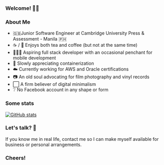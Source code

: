 ### Welcome! 👋🏻

<!--
**california96/california96** is a ✨ _special_ ✨ repository because its `README.md` (this file) appears on your GitHub profile.

Here are some ideas to get you started:

- 🔭 I’m currently working on ...
- 🌱 I’m currently learning ...
- 👯 I’m looking to collaborate on ...
- 🤔 I’m looking for help with ...
- 💬 Ask me about ...
- 📫 How to reach me: ...
- 😄 Pronouns: ...
- ⚡ Fun fact: ...
-->

### About Me

- 🇬🇧Junior Software Engineer at Cambridge University Press & Assessment - Manila 🇵🇭
- ☕️ / 🍵 Enjoys both tea and coffee (but not at the same time)
- 🧑🏻‍💻 Aspiring full stack developer with an occasional penchant for mobile development
- 🚢 Slowly appreciating containerization
- ☁️ Currently working for AWS and Oracle certifications
- 📷 An old soul advocating for film photography and vinyl records 
- ⬜ A firm believer of digital minimalism
- ❔ No Facebook account in any shape or form

### Some stats
[![GitHub stats](https://github-readme-stats.vercel.app/api?username=california96&count_private=true&show_icons=true&theme=tokyonight)](https://github.com/anuraghazra/github-readme-stats)

### Let's talk? 📱
If you know me in real life, contact me so I can make myself available for business or personal arrangements. 

### Cheers!
